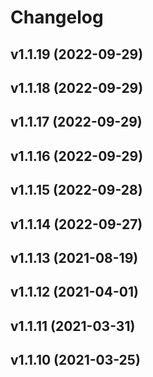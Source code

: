 # Changelog

<!--next-version-placeholder-->

## v1.1.19 (2022-09-29)


## v1.1.18 (2022-09-29)


## v1.1.17 (2022-09-29)


## v1.1.16 (2022-09-29)


## v1.1.15 (2022-09-28)


## v1.1.14 (2022-09-27)


## v1.1.13 (2021-08-19)


## v1.1.12 (2021-04-01)


## v1.1.11 (2021-03-31)


## v1.1.10 (2021-03-25)

